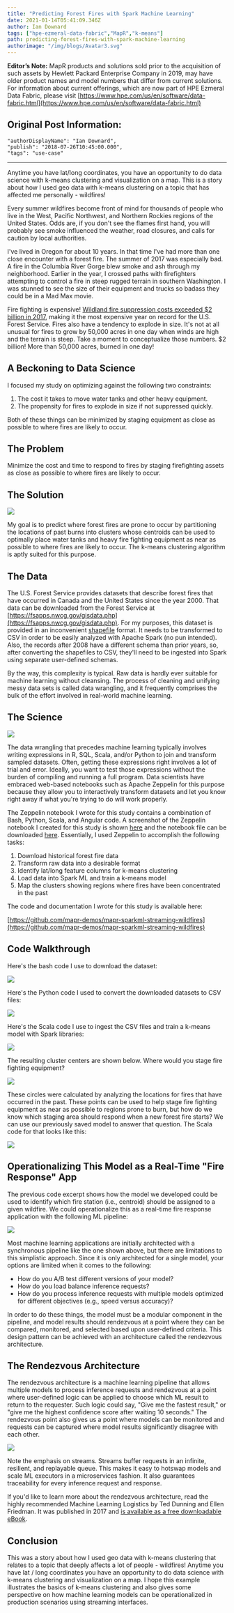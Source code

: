 ```yaml
---
title: "Predicting Forest Fires with Spark Machine Learning"
date: 2021-01-14T05:41:09.346Z
author: Ian Downard 
tags: ["hpe-ezmeral-data-fabric","MapR","k-means"]
path: predicting-forest-fires-with-spark-machine-learning
authorimage: "/img/blogs/Avatar3.svg"
---
```

**Editor’s Note:** MapR products and solutions sold prior to the acquisition of such assets by Hewlett Packard Enterprise Company in 2019, may have older product names and model numbers that differ from current solutions. For information about current offerings, which are now part of HPE Ezmeral Data Fabric, please visit [https://www.hpe.com/us/en/software/data-fabric.html](https://www.hpe.com/us/en/software/data-fabric.html)

## Original Post Information:

```
"authorDisplayName": "Ian Downard",
"publish": "2018-07-26T10:45:00.000",
"tags": "use-case"
```
---
Anytime you have lat/long coordinates, you have an opportunity to do data science with k-means clustering and visualization on a map. This is a story about how I used geo data with k-means clustering on a topic that has affected me personally - wildfires!

Every summer wildfires become front of mind for thousands of people who live in the West, Pacific Northwest, and Northern Rockies regions of the United States. Odds are, if you don't see the flames first hand, you will probably see smoke influenced the weather, road closures, and calls for caution by local authorities.

I've lived in Oregon for about 10 years. In that time I've had more than one close encounter with a forest fire. The summer of 2017 was especially bad. A fire in the Columbia River Gorge blew smoke and ash through my neighborhood. Earlier in the year, I crossed paths with firefighters attempting to control a fire in steep rugged terrain in southern Washington. I was stunned to see the size of their equipment and trucks so badass they could be in a Mad Max movie.

Fire fighting is expensive! [Wildland fire suppression costs exceeded $2 billion in 2017](https://www.usda.gov/media/press-releases/2017/09/14/forest-service-wildland-fire-suppression-costs-exceed-2-billion), making it the most expensive year on record for the U.S. Forest Service. Fires also have a tendency to explode in size. It's not at all unusual for fires to grow by 50,000 acres in one day when winds are high and the terrain is steep. Take a moment to conceptualize those numbers. $2 billion! More than 50,000 acres, burned in one day!

## A Beckoning to Data Science

I focused my study on optimizing against the following two constraints:

1.  The cost it takes to move water tanks and other heavy equipment.
2.  The propensity for fires to explode in size if not suppressed quickly.

Both of these things can be minimized by staging equipment as close as possible to where fires are likely to occur.

## The Problem

Minimize the cost and time to respond to fires by staging firefighting assets as close as possible to where fires are likely to occur.

## The Solution

![](https://hpe-developer-portal.s3.amazonaws.com/uploads/media/2020/12/image10-1610603073723.png)

My goal is to predict where forest fires are prone to occur by partitioning the locations of past burns into clusters whose centroids can be used to optimally place water tanks and heavy fire fighting equipment as near as possible to where fires are likely to occur. The k-means clustering algorithm is aptly suited for this purpose.

## The Data

The U.S. Forest Service provides datasets that describe forest fires that have occurred in Canada and the United States since the year 2000. That data can be downloaded from the Forest Service at [https://fsapps.nwcg.gov/gisdata.php](https://fsapps.nwcg.gov/gisdata.php). For my purposes, this dataset is provided in an inconvenient [shapefile](http://doc.arcgis.com/en/arcgis-online/reference/shapefiles.htm) format. It needs to be transformed to CSV in order to be easily analyzed with Apache Spark (no pun intended). Also, the records after 2008 have a different schema than prior years, so, after converting the shapefiles to CSV, they'll need to be ingested into Spark using separate user-defined schemas.

By the way, this complexity is typical. Raw data is hardly ever suitable for machine learning without cleansing. The process of cleaning and unifying messy data sets is called data wrangling, and it frequently comprises the bulk of the effort involved in real-world machine learning.

## The Science

![](https://hpe-developer-portal.s3.amazonaws.com/uploads/media/2020/12/image7-1610603093049.png)

The data wrangling that precedes machine learning typically involves writing expressions in R, SQL, Scala, and/or Python to join and transform sampled datasets. Often, getting these expressions right involves a lot of trial and error. Ideally, you want to test those expressions without the burden of compiling and running a full program. Data scientists have embraced web-based notebooks such as Apache Zeppelin for this purpose because they allow you to interactively transform datasets and let you know right away if what you're trying to do will work properly.

The Zeppelin notebook I wrote for this study contains a combination of Bash, Python, Scala, and Angular code. A screenshot of the Zeppelin notebook I created for this study is shown [here](https://github.com/iandow/iandow.github.io/blob/master/img/firenotebook.png) and the notebook file can be downloaded [here](https://raw.githubusercontent.com/iandow/iandow.github.io/master/_includes/Forest%20Fire%20Prediction.json). Essentially, I used Zeppelin to accomplish the following tasks:

1.  Download historical forest fire data
2.  Transform raw data into a desirable format
3.  Identify lat/long feature columns for k-means clustering
4.  Load data into Spark ML and train a k-means model
5.  Map the clusters showing regions where fires have been concentrated in the past

The code and documentation I wrote for this study is available here:

[https://github.com/mapr-demos/mapr-sparkml-streaming-wildfires](https://github.com/mapr-demos/mapr-sparkml-streaming-wildfires)

## Code Walkthrough

Here's the bash code I use to download the dataset:

![](https://hpe-developer-portal.s3.amazonaws.com/uploads/media/2020/12/image2-1610603101302.png)

Here's the Python code I used to convert the downloaded datasets to CSV files:

![](https://hpe-developer-portal.s3.amazonaws.com/uploads/media/2020/12/image9-1610603111027.png)

Here's the Scala code I use to ingest the CSV files and train a k-means model with Spark libraries:

![](https://hpe-developer-portal.s3.amazonaws.com/uploads/media/2020/12/image12-1610603119677.png)

The resulting cluster centers are shown below. Where would you stage fire fighting equipment?

![](https://hpe-developer-portal.s3.amazonaws.com/uploads/media/2020/12/image3-1610603128020.jpg)

These circles were calculated by analyzing the locations for fires that have occurred in the past. These points can be used to help stage fire fighting equipment as near as possible to regions prone to burn, but how do we know which staging area should respond when a new forest fire starts? We can use our previously saved model to answer that question. The Scala code for that looks like this:

![](https://hpe-developer-portal.s3.amazonaws.com/uploads/media/2020/12/image4-1610603136768.png)

## Operationalizing This Model as a Real-Time "Fire Response" App

The previous code excerpt shows how the model we developed could be used to identify which fire station (i.e., centroid) should be assigned to a given wildfire. We could operationalize this as a real-time fire response application with the following ML pipeline:

![](https://hpe-developer-portal.s3.amazonaws.com/uploads/media/2020/12/image1-1610603349597.png)

Most machine learning applications are initially architected with a synchronous pipeline like the one shown above, but there are limitations to this simplistic approach. Since it is only architected for a single model, your options are limited when it comes to the following:

*   How do you A/B test different versions of your model?
*   How do you load balance inference requests?
*   How do you process inference requests with multiple models optimized for different objectives (e.g., speed versus accuracy)?

In order to do these things, the model must be a modular component in the pipeline, and model results should rendezvous at a point where they can be compared, monitored, and selected based upon user-defined criteria. This design pattern can be achieved with an architecture called the rendezvous architecture.

## The Rendezvous Architecture

The rendezvous architecture is a machine learning pipeline that allows multiple models to process inference requests and rendezvous at a point where user-defined logic can be applied to choose which ML result to return to the requester. Such logic could say, "Give me the fastest result," or "give me the highest confidence score after waiting 10 seconds." The rendezvous point also gives us a point where models can be monitored and requests can be captured where model results significantly disagree with each other.

![](https://hpe-developer-portal.s3.amazonaws.com/uploads/media/2020/12/image5-1610603365540.png)

Note the emphasis on streams. Streams buffer requests in an infinite, resilient, and replayable queue. This makes it easy to hotswap models and scale ML executors in a microservices fashion. It also guarantees traceability for every inference request and response.

If you'd like to learn more about the rendezvous architecture, read the highly recommended Machine Learning Logistics by Ted Dunning and Ellen Friedman. It was published in 2017 and [is available as a free downloadable eBook](https://www.oreilly.com/library/view/machine-learning-logistics/9781491997628/).

## Conclusion

This was a story about how I used geo data with k-means clustering that relates to a topic that deeply affects a lot of people - wildfires! Anytime you have lat / long coordinates you have an opportunity to do data science with k-means clustering and visualization on a map. I hope this example illustrates the basics of k-means clustering and also gives some perspective on how machine learning models can be operationalized in production scenarios using streaming interfaces.